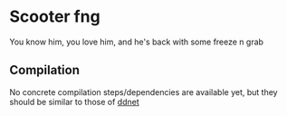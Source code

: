 # Scooter fng

You know him, you love him, and he's back with some freeze n grab

## Compilation

No concrete compilation steps/dependencies are available yet, but they should be similar to those of [ddnet](https://github.com/ddnet/ddnet?tab=readme-ov-file#dependencies-on-linux--macos)
